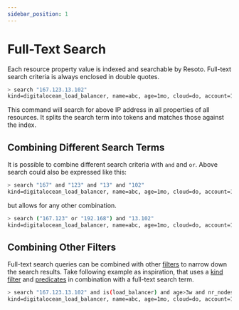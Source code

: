 ```yaml
---
sidebar_position: 1
---
```


# Full-Text Search

Each resource property value is indexed and searchable by Resoto. Full-text search criteria is always enclosed in double quotes.

```bash
> search "167.123.13.102"
​kind=digitalocean_load_balancer, name=abc, age=1mo, cloud=do, account=10225, region=Amsterdam 3
```

This command will search for above IP address in all properties of all resources. It splits the search term into tokens and matches those against the index.

## Combining Different Search Terms

It is possible to combine different search criteria with `and` and `or`. Above search could also be expressed like this:

```bash
> search "167" and "123" and "13" and "102"
​kind=digitalocean_load_balancer, name=abc, age=1mo, cloud=do, account=10225, region=Amsterdam 3
```

but allows for any other combination.

```bash
> search ("167.123" or "192.168") and "13.102"
​kind=digitalocean_load_balancer, name=abc, age=1mo, cloud=do, account=10225, region=Amsterdam 3
```

## Combining Other Filters

Full-text search queries can be combined with other [filters](./filters.md) to narrow down the search results. Take following example as inspiration, that uses a [kind filter](./filters.md#selecting-nodes-by-kind) and [predicates](./filters.md#selecting-nodes-by-predicate) in combination with a full-text search term.

```bash
> search "167.123.13.102" and is(load_balancer) and age>3w and nr_nodes>0
​kind=digitalocean_load_balancer, name=abc, age=1mo, cloud=do, account=10225, region=Amsterdam 3
```
